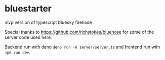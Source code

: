 # bluestarter
mvp version of typescript bluesky firehose

Special thanks to https://github.com/richstokes/bluehose for some of the server code used here.

Backend run with deno `deno run -A server/server.ts` and frontend run with `npm run dev`.
